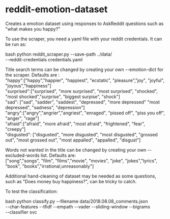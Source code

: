 # reddit-emotion-dataset
Creates a emotion dataset using responses to AskReddit questions such as "what makes you happy?"

To use the scraper, you need a yaml file with your reddit credentials. It can be run as:

bash
python reddit_scraper.py --save-path ../data/ \
--reddit-credentials credentials.yaml

Title search terms can be changed by creating your own --emotion-dict for the scraper. Defaults are :<br />
"happy":["happy","happier", "happiest", "ecstatic", "pleasure","joy", "joyful", "joyous","happiness"]<br />
"surprised":["surprised", "more surprised", "most surprised", "shocked", "most shocked","surprise", "biggest surpise", "shock"]<br />
"sad": ["sad", "sadder", "saddest", "depressed", "more depressed" "most depressed", "sadness", "depression"]<br />
"angry":["angry","angrier","angriest", "enraged", "pissed off", "piss you off", "anger", "rage"]<br />
"afraid":["afraid", "more afraid", "most afraid", "frightened", "fear", "creepy"]<br />
"disgusted": ["disgusted", "more disgusted", "most disgusted", "grossed out", "most grossed out", "most appalled", "appalled", "disgust"]

 Words not wanted in the title can be changed by creating your own --excluded-words list. Defaults are:<br />
["song","songs", "film", "films","movie", "movies", "joke", "jokes","lyrics", "book", "books","irrational,unreasonably"]

Additional hand-cleaning of dataset may be needed as some questions, such as "Does money buy happiness?", can be tricky to catch.

To test the classification:

bash 
python classify.py --filename data/2018.08.08_comments.json \
--char-features --tfidf --empath --vader --sliding-window --bigrams \
--classifier svc
